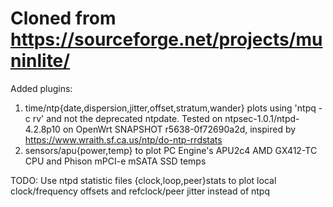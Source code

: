 # Cloned from https://sourceforge.net/projects/muninlite/
Added plugins:
1. time/ntp{date,dispersion,jitter,offset,stratum,wander} plots using 'ntpq -c rv' and not the deprecated ntpdate. Tested on ntpsec-1.0.1/ntpd-4.2.8p10 on OpenWrt SNAPSHOT r5638-0f72690a2d, inspired by https://www.wraith.sf.ca.us/ntp/do-ntp-rrdstats   
2. sensors/apu{power,temp} to plot PC Engine's APU2c4 AMD GX412-TC CPU and Phison mPCI-e mSATA SSD temps

TODO: Use ntpd statistic files {clock,loop,peer}stats to plot local clock/frequency offsets and refclock/peer jitter instead of ntpq
